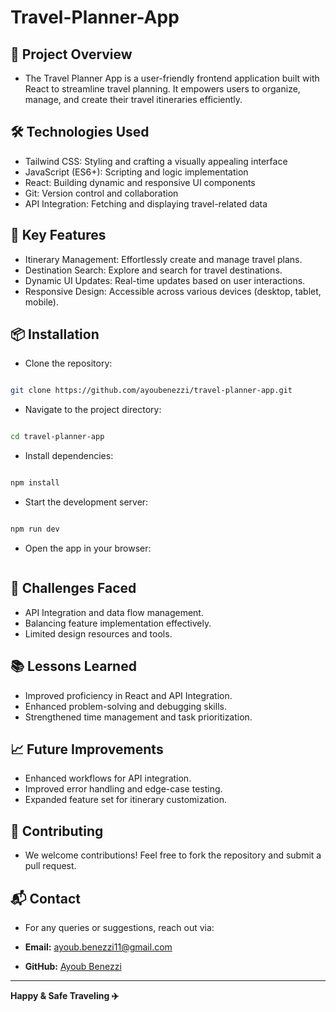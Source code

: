 # Travel-Planner-App

## 🚀 Project Overview

- The Travel Planner App is a user-friendly frontend application built with React to streamline travel planning. It empowers users to organize, manage, and create their travel itineraries efficiently.

## 🛠️ Technologies Used

- Tailwind CSS: Styling and crafting a visually appealing interface
- JavaScript (ES6+): Scripting and logic implementation
- React: Building dynamic and responsive UI components
- Git: Version control and collaboration
- API Integration: Fetching and displaying travel-related data

## 📑 Key Features

- Itinerary Management: Effortlessly create and manage travel plans.
- Destination Search: Explore and search for travel destinations.
- Dynamic UI Updates: Real-time updates based on user interactions.
- Responsive Design: Accessible across various devices (desktop, tablet, mobile).

## 📦 Installation

- Clone the repository:

```Bash

git clone https://github.com/ayoubenezzi/travel-planner-app.git

```

- Navigate to the project directory:

```Bash

cd travel-planner-app

```

- Install dependencies:

```Bash

npm install

```

- Start the development server:

```Bash

npm run dev

```

- Open the app in your browser:

```http://localhost:5173

```

## 🧠 Challenges Faced

- API Integration and data flow management.
- Balancing feature implementation effectively.
- Limited design resources and tools.

## 📚 Lessons Learned

- Improved proficiency in React and API Integration.
- Enhanced problem-solving and debugging skills.
- Strengthened time management and task prioritization.

## 📈 Future Improvements

- Enhanced workflows for API integration.
- Improved error handling and edge-case testing.
- Expanded feature set for itinerary customization.

## 🤝 Contributing

- We welcome contributions! Feel free to fork the repository and submit a pull request.

## 📬 Contact

- For any queries or suggestions, reach out via:

- **Email:** ayoub.benezzi11@gmail.com
- **GitHub:** [Ayoub Benezzi](https://github.com/ayoubenezzi)

---

**Happy & Safe Traveling ✈️**
